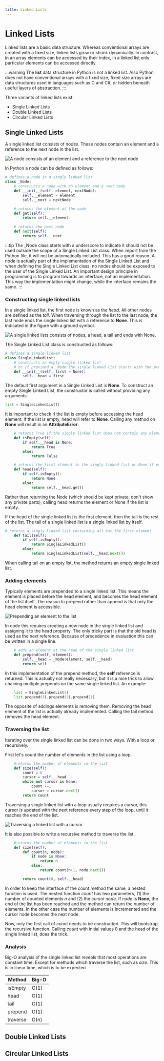 ```yaml
---
title: Linked Lists
---
```


# Linked Lists

Linked lists are a basic data structure. Whereas conventional arrays are created with a fixed size, linked lists grow or shrink dynamically. In contrast, in an array elements can be accessed by their index, in a linked list only particular elements can be accessed directly.

:::warning
The **list** data structure in Python is not a linked list. Also Python does not have conventional arrays with a fixed size, fixed size arrays are data structures used in languages such as C and C#, or hidden beneath useful layers of abstraction.
:::

Three variants of linked lists exist:

* Single Linked Lists
* Double Linked Lists
* Circular Linked Lists

## Single Linked Lists

A single linked list consists of *nodes*. These nodes contain an element and a reference to the next node in the list.

![A node consists of an element and a reference to the next node](./assets/node.png)

In Python a node can be defined as follows:

```python
# defines a node in a singly linked list
class _Node:
    # constructs a node with an element and a next node 
    def __init__(self, element, nextNode):
        self.__element = element
        self.__next = nextNode

    # returns the element at the node
    def get(self):
        return self.__element
    
    # returns the next node
    def next(self):
        return self.__next
```

:::tip
The _Node class starts with a underscore to indicate it should not be used outside the scope of a Single Linked List class. When import from the Python file, it will not be automatically included. This has a good reason. A node is actually part of the implementation of the Single Linked List and when defining the Single Linked List class, no nodes should be exposed to the user of the Single Linked List. An important design principle in programming is to program towards an interface, not an implementation. This way the implementation might change, while the interface remains the same.
:::

### Constructing single linked lists

In a single linked list, the first node is known as the *head*. All other nodes are defined as the *tail*. When traversing through the list to the last node, the last node ends the single linked list with a reference to **None**. This is indicated in the figure with a ground symbol.

![A single linked lists consists of nodes, a head, a tail and ends with None.](./assets/sllist.png)

The Single Linked List class is constructed as follows:

```python
# defines a single linked list
class SingleLinkedList:
    # constructs an empty single linked list
    # or if provided a _Node the single linked list starts with the provided _Node
    def __init__(self, first = None):
        self.__head = first
```

The default first argument in a Single Linked List is **None**. To construct an empty Single Linked List, the constructor is called without providing any arguments:

```python
list = SingleLinkedList()
```

It is important to check if the list is empty before accessing the head element. If the list is empty, head will refer to **None**. Calling any method on **None** will result in an **AttributeError**.

```python
    # returns True if the singly linked list does not contain any elements
    def isEmpty(self):
        if self.__head is None:
            return True
        else:
            return False

    # returns the first element in the singly linked list or None if empty
    def head(self):
        if self.isEmpty():
            return None
        else:
            return self.__head.get()
```

Rather than returning the Node (which should be kept private, don't show any private parts), calling head returns the element or None if the list is empty.

If the head of the single linked list is the first element, then the tail is the rest of the list. The tail of a single linked list is a single linked list by itself.

```python
# returns a singly linked list containing all but the first element
    def tail(self):
        if self.isEmpty():
            return SingleLinkedList()
        else:
            return SingleLinkedList(self.__head.next())
```

When calling tail on an empty list, the method returns an empty single linked list.

### Adding elements

Typically elements are prepended to a single linked list. This means the element is placed before the head element, and becomes the head element of the list itself. The reason to prepend rather than append is that only the head element is accessible.

![Prepending an element to the list](./assets/add-list.png)

In code this requires creating a new node in the single linked list and assigning it to the head property. The only tricky part is that the old head is used as the next reference. Because of precedence in evaluation this can be written in a single line.

```python
    # adds an element at the head of the single linked list
    def prepend(self, element):
        self.__head = _Node(element, self.__head)
        return self
```

In this implementation of the prepend method, the **self** reference is returned. This is actually not really necessary, but it is a nice trick to allow chaining multiple prepends on the same single linked list. An example:

```python
    list = SingleLinkedList()
    list.prepend(3).prepend(2).prepend(1)
```

The opposite of addings elements is removing them. Removing the head element of the list is actually already implemented. Calling the tail method removes the head element.

### Traversing the list

Iterating over the single linked list can be done in two ways. With a loop or recursively. 

First let's count the number of elements in the list using a loop.

```python
    #returns the number of elements in the list
    def size(self):
        count = 0
        cursor = self.__head
        while not cursor is None:
            count +=1
            cursor = cursor.next()
        return count
```

Traversing a single linked list with a loop usually requires a cursor, this cursor is updated with the next reference every step of the loop, until it reaches the end of the list.

![Traversing a linked list with a cursor](./assets/traversing-list.png)

It is also possible to write a recursive method to traverse the list. 

```python
    #returns the number of elements in the list
    def size(self):
        def count(n, node):
            if node is None:
                return n
            else:
                return count(n+1, node.next())

        return count(0, self.__head)
```

In order to keep the interface of the count method the same, a nested function is used. The nested function *count* has two parameters, (1) the number of counted elements *n* and (2) the cursor *node*. If *node* is **None**, the end of the list has been reached and the method can return the number of elements. In the other case the number of elements is incremented and the cursor node becomes the next node. 

Now, only the first call of *count* needs to be constructed. This will bootstrap the recursive function. Calling *count* with initial values 0 and the head of the single linked list, does the trick.

### Analysis

Big-O analysis of the single linked list reveals that most operations are constant time. Except for methods which traverse the list, such as *size*. This is in linear time, which is to be expected.

| Method | Big-O |
| ----- | ----- |
| isEmpty | O(1) |
| head | O(1) |
| tail | O(1) |
| prepend | O(1) |
| traverse | O(n) |

## Double Linked Lists

## Circular Linked Lists
